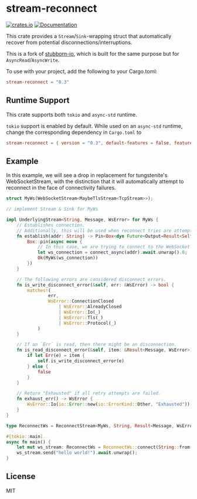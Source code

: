 # stream-reconnect

[![crates.io](https://img.shields.io/crates/v/stream-reconnect?style=flat-square)](https://crates.io/crates/stream-reconnect)
[![Documentation](https://img.shields.io/docsrs/stream-reconnect?style=flat-square)](https://docs.rs/stream-reconnect)

This crate provides a `Stream`/`Sink`-wrapping struct that automatically recover from potential
disconnections/interruptions.

This is a fork of [stubborn-io](https://github.com/craftytrickster/stubborn-io), which is built for the same purpose but
for `AsyncRead`/`AsyncWrite`.

To use with your project, add the following to your Cargo.toml:

```toml
stream-reconnect = "0.3"
```

## Runtime Support

This crate supports both `tokio` and `async-std` runtime.

`tokio` support is enabled by default. While used on an `async-std` runtime, change the corresponding dependency
in `Cargo.toml` to

```toml
stream-reconnect = { version = "0.3", default-features = false, features = ["async-std"] }
```

## Example

In this example, we will see a drop in replacement for tungstenite's WebSocketStream, with the distinction that it will
automatically attempt to reconnect in the face of connectivity failures.

```rust
struct MyWs(WebSocketStream<MaybeTlsStream<TcpStream>>);

// implement Stream & Sink for MyWs

impl UnderlyingStream<String, Message, WsError> for MyWs {
    // Establishes connection.
    // Additionally, this will be used when reconnect tries are attempted.
    fn establish(addr: String) -> Pin<Box<dyn Future<Output=Result<Self, WsError>> + Send>> {
        Box::pin(async move {
            // In this case, we are trying to connect to the WebSocket endpoint
            let ws_connection = connect_async(addr).await.unwrap().0;
            Ok(MyWs(ws_connection))
        })
    }

    // The following errors are considered disconnect errors.
    fn is_write_disconnect_error(&self, err: &WsError) -> bool {
        matches!(
                err,
                WsError::ConnectionClosed
                    | WsError::AlreadyClosed
                    | WsError::Io(_)
                    | WsError::Tls(_)
                    | WsError::Protocol(_)
            )
    }

    // If an `Err` is read, then there might be an disconnection.
    fn is_read_disconnect_error(&self, item: &Result<Message, WsError>) -> bool {
        if let Err(e) = item {
            self.is_write_disconnect_error(e)
        } else {
            false
        }
    }

    // Return "Exhausted" if all retry attempts are failed.
    fn exhaust_err() -> WsError {
        WsError::Io(io::Error::new(io::ErrorKind::Other, "Exhausted"))
    }
}

type ReconnectWs = ReconnectStream<MyWs, String, Result<Message, WsError>, WsError>;

#[tokio::main]
async fn main() {
    let mut ws_stream: ReconnectWs = ReconnectWs::connect(String::from("wss://localhost:8000"));
    ws_stream.send("hello world!").await.unwrap();
}
```

## License

MIT